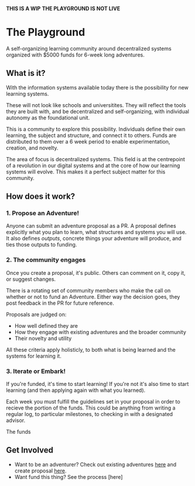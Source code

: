 **THIS IS A WIP**
**THE PLAYGROUND IS NOT LIVE**
# The Playground #
A self-organizing learning community around decentralized systems organized with
$5000 funds for 6-week long adventures.

## What is it? ##

With the information systems available today there is the possibility for new
learning systems. 

These will not look like schools and universitites. They will reflect the tools
they are built with, and be decentralized and self-organizing, with individual
autonomy as the foundational unit.

This is a community to explore this possibility. Individuals define their own
learning, the subject and structure, and connect it to others. Funds are
distributed to them over a 6 week period to enable experimentation, creation,
and novelty.

The area of focus is decentralized systems. This field is at the centrepoint of
a revolution in our digital systems and at the core of how our learning systems
will evolve. This makes it a perfect subject matter for this community.

## How does it work? ##

### 1. Propose an Adventure! ###
Anyone can submit an adventure proposal as a PR. A proposal defines explicitly
what you plan to learn, what structures and systems you will use. It also
defines _outputs_, concrete things your adventure will produce, and ties those
outputs to funding.

### 2. The community engages ###
Once you create a proposal, it's public. Others can comment on it, copy it, or
suggest changes.

There is a rotating set of community members who make the call on whether or not
to fund an Adventure. Either way the decision goes, they post feedback in the PR
for future reference.

Proposals are judged on: 

- How well defined they are
- How they engage with existing adventures and the broader community
- Their novelty and utility 

All these criteria apply holisticly, to both what is being learned and the
systems for learning it.

### 3. Iterate or Embark! ###
If you're funded, it's time to start learning! If you're not it's also time to
start learning (and then applying again with what you learned).

Each week you must fulfill the guidelines set in your proposal in order to
recieve the portion of the funds. This could be anything from writing a regular
log, to particular milestones, to checking in with a designated advisor.

The funds

## Get Involved ##
- Want to be an adventurer? Check out existing adventures [here](/adventures)
  and create proposal [here](https://gitlab.com/playground/issues/new?adventure).
- Want fund this thing? See the process [here]
